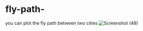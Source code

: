 # fly-path-
you can plot the fly path between two cities
![Screenshot (48)](https://github.com/user-attachments/assets/32470b79-5e9b-4224-818e-ca2fa5245947)
